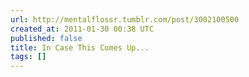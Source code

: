 ```yaml
---
url: http://mentalflossr.tumblr.com/post/3002100500
created_at: 2011-01-30 00:38 UTC
published: false
title: In Case This Comes Up...
tags: []
---
```



